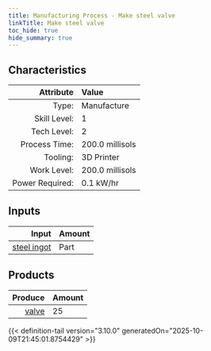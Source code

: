 ```yaml
---
title: Manufacturing Process - Make steel valve
linkTitle: Make steel valve
toc_hide: true
hide_summary: true
---
```

<!-- This is generated by the MarsSim HelpGenertor, do not edit. -->


## Characteristics

| Attribute      | Value |
|--------:|:------|
|Type:|Manufacture|
|Skill Level:|1|
|Tech Level:|2|
|Process Time:|200.0 millisols|
|Tooling:|3D Printer|
|Work Level:|200.0 millisols|
|Power Required:|0.1 kW/hr|

## Inputs

| Input      | Amount |
|--------:|:------|
|[steel ingot](/docs/definitions/part/steel-ingot)|Part|1|

## Products


| Produce      | Amount |
|--------:|:------|
|[valve](/docs/definitions/part/valve)|25|



{{< definition-tail version="3.10.0" generatedOn="2025-10-09T21:45:01.8754429" >}}



